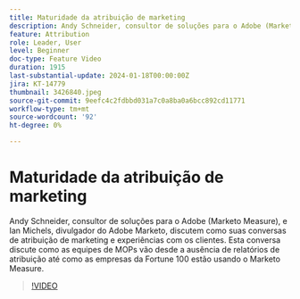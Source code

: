 ```yaml
---
title: Maturidade da atribuição de marketing
description: Andy Schneider, consultor de soluções para o Adobe (Marketo Measure), e Ian Michels, divulgador do Adobe Marketo, discutem como suas conversas de atribuição de marketing e experiências com os clientes.  Esta conversa discute como as equipes de MOPs vão desde a ausência de relatórios de atribuição até como as empresas da Fortune 100 estão usando o Marketo Measure.
feature: Attribution
role: Leader, User
level: Beginner
doc-type: Feature Video
duration: 1915
last-substantial-update: 2024-01-18T00:00:00Z
jira: KT-14779
thumbnail: 3426840.jpeg
source-git-commit: 9eefc4c2fdbbd031a7c0a8ba0a6bcc892cd11771
workflow-type: tm+mt
source-wordcount: '92'
ht-degree: 0%

---
```



# Maturidade da atribuição de marketing

Andy Schneider, consultor de soluções para o Adobe (Marketo Measure), e Ian Michels, divulgador do Adobe Marketo, discutem como suas conversas de atribuição de marketing e experiências com os clientes.  Esta conversa discute como as equipes de MOPs vão desde a ausência de relatórios de atribuição até como as empresas da Fortune 100 estão usando o Marketo Measure.

>[!VIDEO](https://video.tv.adobe.com/v/3426840/?learn=on)
